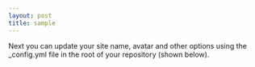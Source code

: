```yaml
---
layout: post
title: sample
---
```


Next you can update your site name, avatar and other options using the _config.yml file in the root of your repository (shown below).
